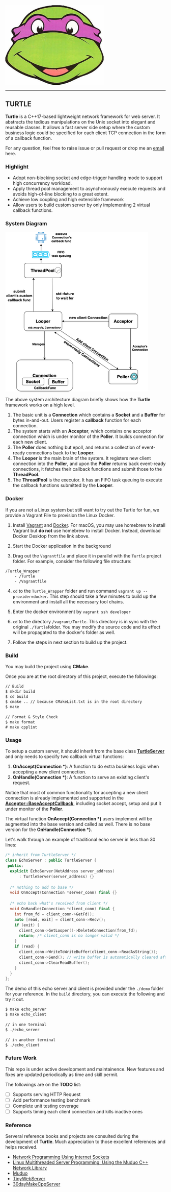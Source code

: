 <img src="image/ninja.jpeg" alt="TurtleChat Logo" height="250">

-----------------
## TURTLE

**Turtle** is a C++17-based lightweight network framework for web server. It abstracts the tedious manipulations on the Unix socket into elegant and reusable classes. It allows a fast server side setup where the custom business logic could be specified for each client TCP connection in the form of a callback function. 

For any question, feel free to raise issue or pull request or drop me an [email](mailto:yukunj@andrew.cmu.edu) here.

### Highlight

+ Adopt non-blocking socket and edge-trigger handling mode to support high concurrency workload.
+ Apply thread pool management to asynchronously execute requests and avoids high-of-line blocking to a great extent.
+ Achieve low coupling and high extensible framework
+ Allow users to build custom server by only implementing 2 virtual callback functions.

### System Diagram

<img src="image/system_architecture.png" alt="System Architecture" height="500">

The above system architecture diagram briefly shows how the **Turtle** framework works on a high level.

1. The basic unit is a **Connection** which contains a **Socket** and a **Buffer** for bytes in-and-out. Users register a **callback** function for each connection.
2. The system starts with an **Acceptor**, which contains one acceptor connection which is under monitor of the **Poller**. It builds connection for each new client.
3. The **Poller** does nothing but epoll, and returns a collection of event-ready connections back to the **Looper**.
4. The **Looper** is the main brain of the system. It registers new client connection into the **Poller**, and upon the **Poller** returns back event-ready connections, it fetches their callback functions and submit those to the **ThreadPool**.
5. The **ThreadPool** is the executor. It has an FIFO task queuing to execute the callback functions submitted by the **Looper**.

### Docker

If you are not a Linux system but still want to try out the Turtle for fun, we provide a Vagrant File to provision the Linux Docker.

1. Install [Vagrant](https://www.vagrantup.com/downloads) and [Docker](https://docs.docker.com/desktop/). For macOS, you may use homebrew to install Vagrant but **do not** use homebrew to install Docker. Instead, download Docker Desktop from the link above.

2. Start the Docker application in the background

3. Drag out the `Vagrantfile` and place it in parallel with the `Turtle` project folder. For example, consider the following file structure:

```text
/Turtle_Wrapper
    - /Turtle
    - /Vagrantfile
```

4. `cd` to the `Turtle_Wrapper` folder and run command `vagrant up --provider=docker`. This step should take a few minutes to build up the environment and install all the necessary tool chains.

5. Enter the docker environment by `vagrant ssh developer`

6. `cd` to the directory `/vagrant/Turtle`. This directory is in sync with the original `./Turtle`folder. You may modify the source code and its effect will be propagated to the docker's folder as well.

7. Follow the steps in next section to build up the project.

### Build

You may build the project using **CMake**.

Once you are at the root directory of this project, execute the followings:

```console
// Build
$ mkdir build
$ cd build
$ cmake .. // because CMakeList.txt is in the root directory
$ make

// Format & Style Check
$ make format
# make cpplint
```

### Usage

To setup a custom server, it should inherit from the base class [**TurtleServer**](./src/include/turtle_server.h) and only needs to specify two callback virtual functions:
1. **OnAccept(Connection \*)**: A function to do extra business logic when accepting a new client connection.
2. **OnHandle(Connection \*)**: A function to serve an existing client's request.

Notice that most of common functionality for accepting a new client connection is already implemented and supported in the [**Acceptor::BaseAcceptCallback**](./src/include/acceptor.h), including socket accept, setup and put it under monitor of the **Poller**.

The virtual function **OnAccept(Connection \*)** users implement will be augmented into the base version and called as well. There is no base version for the **OnHandle(Connection \*)**.

Let's walk through an example of traditional echo server in less than 30 lines:

```CPP
/* inherit from TurtleServer */
class EchoServer : public TurtleServer {
 public:
  explicit EchoServer(NetAddress server_address)
      : TurtleServer(server_address) {}
      
  /* nothing to add to base */
  void OnAccept(Connection *server_conn) final {}
  
  /* echo back what's received from client */
  void OnHandle(Connection *client_conn) final {
    int from_fd = client_conn->GetFd();
    auto [read, exit] = client_conn->Recv();
    if (exit) {
      client_conn->GetLooper()->DeleteConnection(from_fd);
      return; /* client_conn is no longer valid */
    }
    if (read) {
      client_conn->WriteToWriteBuffer(client_conn->ReadAsString());
      client_conn->Send(); // write buffer is automatically cleared after send
      client_conn->ClearReadBuffer();
    }
  }
};
```
The demo of this echo server and client is provided under the `./demo` folder for your reference. In the `build` directory, you can execute the following and try it out.

```console
$ make echo_server
$ make echo_client

// in one terminal
$ ./echo_server

// in another terminal
$ ./echo_client
```

### Future Work
This repo is under active development and maintainence. New features and fixes are updated periodically as time and skill permit.

The followings are on the **TODO** list:

- [ ] Supports serving HTTP Request
- [ ] Add performance testing benchmark
- [ ] Complete unit testing coverage
- [ ] Supports timing each client connection and kills inactive ones

### Reference

Serveral reference books and projects are consulted during the development of **Turtle**. Much appreciation to those excellent references and helps received.

+ [Network Programming Using Internet Sockets](https://beej.us/guide/bgnet/)
+ [Linux Multithreaded Server Programming: Using the Muduo C++ Network Library](http://www.amazon.cn/dp/B00FF1XYJI)
+ [Muduo](https://github.com/chenshuo/muduo)
+ [TinyWebServer](https://github.com/qinguoyi/TinyWebServer)
+ [30dayMakeCppServer](https://github.com/yuesong-feng/30dayMakeCppServer)
